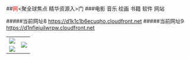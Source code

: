##<font color=red>网</font><聚全球焦点 精华资源入>门
###电影 音乐 绘画 书籍 软件 网站

#####当前网址8 https://d1k1c1b6ecuqho.cloudfront.net
#####当前网址9 https://d1nflejuilwrpw.cloudfront.net

<table>
  <tr>
    <td><a href="https://d1k1c1b6ecuqho.cloudfront.net/ogUP.aspx?name=DKC.mp4&count=10" target="_blank"><img src="https://d1k1c1b6ecuqho.cloudfront.net/Up/DKC.jpg" /></a></td>
    <td rowspan=2><a href="https://d1k1c1b6ecuqho.cloudfront.net/ogUP.aspx?name=WJ.mp4" target="_blank"><img src="https://d1k1c1b6ecuqho.cloudfront.net/Up/WJ.jpg" /></a></td>
  </tr>
  <tr>
    <td><a href="https://d1k1c1b6ecuqho.cloudfront.net/ogUP.aspx?name=BYWXY.mp4" target="_blank"><img src="https://d1k1c1b6ecuqho.cloudfront.net/Up/BYWXY.jpg" /></a></td>
  </tr>
</table>
